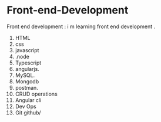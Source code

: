 # Front-end-Development
Front end development : i m learning front end development .
1. HTML
2. css
3. javascript
4. .node
5. Typescript
6. angularjs.
7. MySQL.
8. Mongodb
9. postman.
10. CRUD operations
11. Angular cli
12. Dev Ops 
13. Git github/
